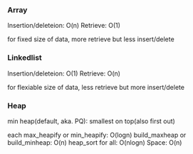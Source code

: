 ### Array
Insertion/deleteion: O(n)
Retrieve: O(1)

for fixed size of data, more retrieve but less insert/delete

### Linkedlist
Insertion/deleteion: O(1)
Retrieve: O(n)

for flexiable size of data, less retrieve but more insert/delete

### Heap
min heap(default, aka. PQ): smallest on top(also first out)

each max_heapify or min_heapify: O(logn)
build_maxheap or build_minheap: O(n)
heap_sort for all: O(nlogn)
Space: O(n)
